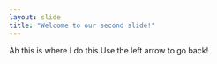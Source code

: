 ```yaml
---
layout: slide
title: "Welcome to our second slide!"
---
```

Ah this is where I do this
Use the left arrow to go back!
